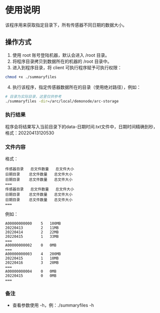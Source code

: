 # 使用说明

该程序用来获取指定目录下，所有传感器不同日期的数据大小。

## 操作方式

1. 使用 root 账号登陆机器，默认会进入 /root 目录。
2. 将程序目录拷贝到数据所在的机器的 /root 目录中。
3. 进入到程序目录，将 client 可执行程序赋予可执行权限： 
    
```bash
chmod +x ./summaryfiles
```

4. 执行该程序，指定传感器数据所在的目录（使用绝对路径），例如：

```bash
# 目录为实际目录，这里仅供参考
./summaryfiles -dir=/arc/local/demonode/arc-storage
```

### 执行结果

程序会将结果写入当前目录下的data-日期时间.txt文件中，日期时间精确到秒，格式：20220413120530

### 文件内容

格式：

```text
传感器目录   总文件数量   总文件大小
日期目录    总文件数量   总文件大小
日期目录    总文件数量   总文件大小
===
传感器目录   总文件数量   总文件大小
日期目录    总文件数量   总文件大小
日期目录    总文件数量   总文件大小
===
```

例如：

```text
A00000000000    5   100MB
20220413        2   11MB
20220414        2   22MB
20220415        1   33MB
===
A00000000002    0   0MB
===
A00000000003    4   200MB
20220415        1   10MB
20220416        3   20MB
===
A00000000004    0   0MB
20220415        0   0MB
===
 ```

### 备注
- 查看参数使用 -h，例：./summaryfiles -h